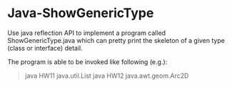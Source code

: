 Java-ShowGenericType
=====
Use java reflection API to implement a program called ShowGenericType.java which can pretty print the skeleton of a given type (class or interface) detail.

The program is able to be invoked like following (e.g.):
>java HW11 java.util.List
>java HW12 java.awt.geom.Arc2D
